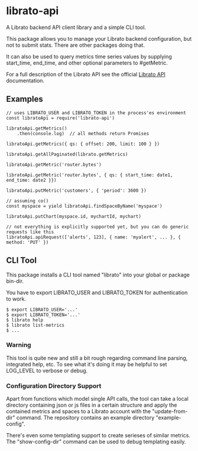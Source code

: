 # librato-api

A Librato backend API client library and a simple CLI tool.

This package allows you to manage your Librato backend configuration,
but not to submit stats. There are other packages doing that.

It can also be used to query metrics time series values by supplying
start\_time, end\_time, and other optional parameters to #getMetric.

For a full description of the Librato API see the official
[Librato API](https://www.librato.com/docs/api/) documentation.

## Examples

    // uses LIBRATO_USER and LIBRATO_TOKEN in the process'es environment
    const libratoApi = require('librato-api')

    libratoApi.getMetrics()
        .then(console.log)  // all methods return Promises

    libratoApi.getMetrics({ qs: { offset: 200, limit: 100 } })

    libratoApi.getAllPaginated(librato.getMetrics)

    libratoApi.getMetric('router.bytes')

    libratoApi.getMetric('router.bytes', { qs: { start_time: date1, end_time: date2 }})

    libratoApi.putMetric('customers', { 'period': 3600 })

    // assuming co()
    const myspace = yield libratoApi.findSpaceByName('myspace')

    libratoApi.putChart(myspace.id, mychartId, mychart)

    // not everything is explicitly supported yet, but you can do generic requests like this
    libratoApi.apiRequest(['alerts', 123], { name: 'myalert', ... }, { method: 'PUT' })

## CLI Tool

This package installs a CLI tool named "librato" into your global or package bin-dir.

You have to export LIBRATO_USER and LIBRATO_TOKEN for authentication to work.

    $ export LIBRATO_USER='...'
    $ export LIBRATO_TOKEN='...'
    $ librato help
    $ librato list-metrics
    $ ...

### Warning

This tool is quite new and still a bit rough regarding command line parsing,
integrated help, etc. To see what it's doing it may be helpful to set LOG_LEVEL to verbose or debug.

### Configuration Directory Support

Apart from functions which model single API calls, the tool can take a local directory
containing json or js files in a certain structure and apply the contained metrics and spaces to
a Librato account with the "update-from-dir" command. The repository contains an example directory
"example-config".

There's even some templating support to create serieses of similar metrics. The "show-config-dir"
command can be used to debug templating easily.
